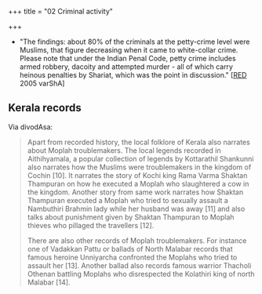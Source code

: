 +++
title = "02 Criminal activity"

+++

- "The findings: about 80% of the criminals at the petty-crime level were Muslims, that figure decreasing when it came to white-collar crime. Please note that under the Indian Penal Code, petty crime includes armed robbery, dacoity and attempted murder - all of which carry heinous penalties by Shariat, which was the point in discussion." \[[RED](http://www.rediff.com/news/sep/05varsha.htm) 2005 varShA\]


## Kerala records
Via divodAsa:

> Apart from recorded history, the local folklore of Kerala also narrates about Moplah troublemakers. The local legends recorded in Aithihyamala, a popular collection of legends by Kottarathil Shankunni also narrates how the Muslims were troublemakers in the kingdom of Cochin [10]. It narrates the story of Kochi king Rama Varma Shaktan Thampuran on how he executed a Moplah who slaughtered a cow in the kingdom. Another story from same work narrates how Shaktan Thampuran executed a Moplah who tried to sexually assault a Nambuthiri Brahmin lady while her husband was away [11] and also talks about punishment given by Shaktan Thampuran to Moplah thieves who pillaged the travellers [12].
> 
> There are also other records of Moplah troublemakers. For instance one of Vadakkan Pattu or ballads of North Malabar records that famous heroine Unniyarcha confronted the Moplahs who tried to assault her [13]. Another ballad also records famous warrior Thacholi Othenan battling Moplahs who disrespected the Kolathiri king of north Malabar [14].
